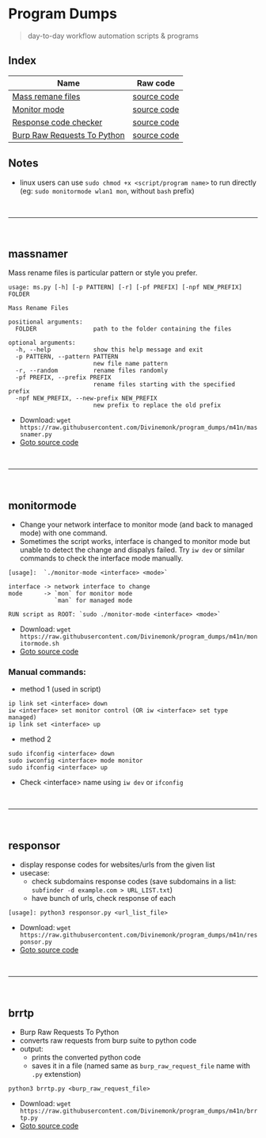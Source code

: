 # Program Dumps
> day-to-day workflow automation scripts & programs

## Index
| Name  | Raw code |
| ------------- | ------------- |
| [Mass remane files](#massnamer) | [source code](https://raw.githubusercontent.com/Divinemonk/program_dumps/m41n/massnamer.py) |
| [Monitor mode](#monitormode) | [source code](https://raw.githubusercontent.com/Divinemonk/program_dumps/m41n/monitormode.sh) |
| [Response code checker](#responsor) | [source code](https://raw.githubusercontent.com/Divinemonk/program_dumps/m41n/responsor.py) |
| [Burp Raw Requests To Python](brrtp) | [source code](https://raw.githubusercontent.com/Divinemonk/program_dumps/m41n/brrtp.py) |

## Notes
- linux users can use `sudo chmod +x <script/program name>` to run directly (eg: `sudo monitormode wlan1 mon`, without `bash` prefix)

<br>
<hr>
<br>

## massnamer
Mass rename files is particular pattern or style you prefer.
```
usage: ms.py [-h] [-p PATTERN] [-r] [-pf PREFIX] [-npf NEW_PREFIX] FOLDER

Mass Rename Files

positional arguments:
  FOLDER                path to the folder containing the files

optional arguments:
  -h, --help            show this help message and exit
  -p PATTERN, --pattern PATTERN
                        new file name pattern
  -r, --random          rename files randomly
  -pf PREFIX, --prefix PREFIX
                        rename files starting with the specified prefix
  -npf NEW_PREFIX, --new-prefix NEW_PREFIX
                        new prefix to replace the old prefix
```
- Download: `wget https://raw.githubusercontent.com/Divinemonk/program_dumps/m41n/massnamer.py`
- [Goto source code](https://github.com/Divinemonk/program_dumps/blob/m41n/massnamer.py)


<br>
<hr>
<br>

## monitormode
- Change your network interface to monitor mode (and back to managed mode) with one command.
- Sometimes the script works, interface is changed to monitor mode but unable to detect the change and dispalys failed. Try `iw dev` or similar commands to check the interface mode manually.
```
[usage]:  `./monitor-mode <interface> <mode>`

interface -> network interface to change
mode      -> `mon` for monitor mode
             `man` for managed mode

RUN script as ROOT: `sudo ./monitor-mode <interface> <mode>`
```
- Download: `wget https://raw.githubusercontent.com/Divinemonk/program_dumps/m41n/monitormode.sh`
- [Goto source code](https://github.com/Divinemonk/program_dumps/blob/m41n/monitormode.sh)

### Manual commands:
- method 1 (used in script)
```
ip link set <interface> down
iw <interface> set monitor control (OR iw <interface> set type managed)
ip link set <interface> up
```
- method 2
```
sudo ifconfig <interface> down
sudo iwconfig <interface> mode monitor
sudo ifconfig <interface> up
```
- Check \<interface\> name using `iw dev` or `ifconfig`


<br>
<hr>
<br>

## responsor
- display response codes for websites/urls from the given list
- usecase:
    - check subdomains response codes (save subdomains in a list: `subfinder -d example.com > URL_LIST.txt`)
    - have bunch of urls, check response of each
```
[usage]: python3 responsor.py <url_list_file>
```
- Download: `wget https://raw.githubusercontent.com/Divinemonk/program_dumps/m41n/responsor.py`
- [Goto source code](https://github.com/Divinemonk/program_dumps/blob/m41n/responsor.py)


<br>
<hr>
<br>

## brrtp
- Burp Raw Requests To Python
- converts raw requests from burp suite to python code
- output:
    - prints the converted python code
    - saves it in a file (named same as `burp_raw_request_file` name with `.py` extenstion)
```
python3 brrtp.py <burp_raw_request_file>
```
- Download: `wget https://raw.githubusercontent.com/Divinemonk/program_dumps/m41n/brrtp.py`
- [Goto source code](https://github.com/Divinemonk/program_dumps/blob/m41n/brrtp.py)
